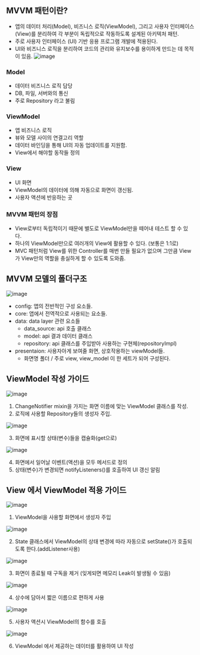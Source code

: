 ## MVVM 패턴이란?
- 앱의 데이터 처리(Model), 비즈니스 로직(ViewModel), 그리고 사용자 인터페이스(View)를 분리하여 각 부분이 독립적으로 작동하도록 설계된 아키텍처 패턴.
- 주로 사용자 인터페이스 (UI) 기반 응용 프로그램 개발에 적용된다.
- UI와 비즈니스 로직을 분리하여 코드의 관리와 유지보수를 용이하게 만드는 데 목적이 있음.
![image](https://github.com/david-s-kim/TIL/assets/129301549/1e5c3667-3071-4931-a0e1-55060cf27bec)

### Model
- 데이터 비즈니스 로직 담당
- DB, 파일, 서버와의 통신
- 주로 Repository 라고 불림

### ViewModel
- 앱 비즈니스 로직
- 뷰와 모델 사이의 연결고리 역할
- 데이터 바인딩을 통해 UI의 자동 업데이트를 지원함.
- View에서 해야할 동작들 정의

### View
- UI 화면
- ViewModel의 데이터에 의해 자동으로 화면이 갱신됨.
- 사용자 액션에 반응하는 곳

### MVVM 패턴의 장점
- View로부터 독립적이기 때문에 별도로 ViewModel만을 떼어내 테스트 할 수 있다.
- 하나의 ViewModel만으로 여러개의 View에 활용할 수 있다. (보통은 1:1로)
- MVC 패턴처럼 View를 위한 Controller를 매번 만들 필요가 없으며 그만큼 View가 View만의 역할을 충실하게 할 수 있도록 도와줌.

## MVVM 모델의 폴더구조
![image](https://github.com/david-s-kim/TIL/assets/129301549/380ce993-c954-4927-a571-c0296bee4b33)

- config: 앱의 전반적인 구성 요소들.
- core: 앱에서 전역적으로 사용되는 요소들.
- data: data layer 관련 요소들
    - data_source: api 호출 클래스
    - model: api 결과 데이터 클래스
    - repository: api 클래스를 주입받아 사용하는 구현체(repositoryImpl)
- presentaion: 사용자아게 보여줄 화면, 상호작용하는 viewModel들.
    - 화면명 폴더 / 주로 view, view_model 이 한 세트가 되어 구성된다.

## ViewModel 작성 가이드
![image](https://github.com/david-s-kim/TIL/assets/129301549/47c05bfd-b30d-4578-b7ac-8e62341ae562)

1. ChangeNotifier mixin을 가지는 화면 이름에 맞는 ViewModel 클래스를 작성.
2. 로직에 사용할 Repository들의 생성자 주입.

![image](https://github.com/david-s-kim/TIL/assets/129301549/b0826765-7496-415e-8bf9-d75649a4a6db)

3. 화면에 표시할 상태(변수)들을 캡슐화(get으로)

![image](https://github.com/david-s-kim/TIL/assets/129301549/44d2fd37-a8c0-4c67-bbb9-af6f8132ecc3)

4. 화면에서 일어날 이벤트(액션)을 모두 메서드로 정의
5. 상태(변수)가 변경되면 notifyListeners()를 호출하여 UI 갱신 알림

## View 에서 ViewModel 적용 가이드
![image](https://github.com/david-s-kim/TIL/assets/129301549/a605975d-3770-452c-972b-5fac2cfd9a51)

1. ViewModel을 사용할 화면에서 생성자 주입

![image](https://github.com/david-s-kim/TIL/assets/129301549/0666ee62-2752-478e-9378-2eccb15c1987)

2. State 클래스에서 ViewModel의 상태 변경에 따라 자동으로 setState()가 호출되도록 한다.(addListener사용)

![image](https://github.com/david-s-kim/TIL/assets/129301549/7a6373fd-6eea-4247-92ed-95db4339fa09)

3. 화면이 종료될 때 구독을 제거 (잊게되면 메모리 Leak이 발생될 수 있음)

![image](https://github.com/david-s-kim/TIL/assets/129301549/7d092659-0771-4b20-b0aa-bd2190b99c78)

4. 상수에 담아서 짧은 이름으로 편하게 사용

![image](https://github.com/david-s-kim/TIL/assets/129301549/0682cdbb-1e6f-4433-aeca-bd1db65c9e4b)

5. 사용자 액션시 ViewModel의 함수를 호출

![image](https://github.com/david-s-kim/TIL/assets/129301549/abdb7338-0fc9-445f-974a-576672ac6826)

6. ViewModel 에서 제공하는 데이터를 활용하여 UI 작성
